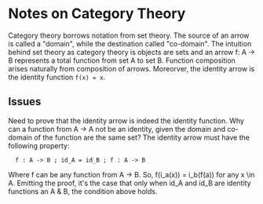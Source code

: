Notes on Category Theory
========================

Category theory borrows notation from set theory.
The source of an arrow is called a "domain", while the destination called
"co-domain". The intuition behind set theory as category theory is objects
are sets and an arrow f: A -> B represents a total function from set A to
set B. Function composition arises naturally from composition of arrows.
Moreorver, the identity arrow is the identity function `f(x) = x`.

Issues
------

Need to prove that the identity arrow is indeed the identity function.
Why can a function from A -> A not be an identity, given the domain and
co-domain of the function are the same set? The identity arrow
must have the following property:
```
  f : A -> B ; id_A = id_B ; f : A -> B
```
Where f can be any function from A -> B.
So, f(i_a(x)) = i_b(f(a)) for any x \in A. Emitting the proof,
it's the case that only when id_A and id_B are identity functions
an A & B, the condition above holds.

